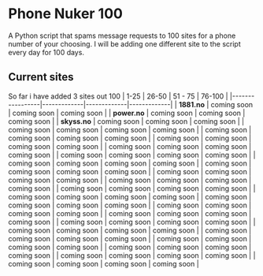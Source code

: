 # Phone Nuker 100
A Python script that spams message requests to 100 sites for a phone number of your choosing. I will be adding one different site to the script every day for 100 days.
## Current sites
So far i have added 3 sites out 100
| 1-25            | 26-50       | 51 - 75     | 76-100      |
|-----------------|-------------|-------------|-------------|
| **1881.no**    | coming soon | coming soon | coming soon |
| **power.no** | coming soon | coming soon | coming soon |
| **skyss.no** | coming soon | coming soon | coming soon |
| coming soon | coming soon | coming soon | coming soon |
| coming soon | coming soon | coming soon | coming soon |
| coming soon | coming soon | coming soon | coming soon |
| coming soon | coming soon | coming soon | coming soon |
| coming soon | coming soon | coming soon | coming soon |
| coming soon | coming soon | coming soon | coming soon |
| coming soon | coming soon | coming soon | coming soon |
| coming soon | coming soon | coming soon | coming soon |
| coming soon | coming soon | coming soon | coming soon |
| coming soon | coming soon | coming soon | coming soon |
| coming soon | coming soon | coming soon | coming soon |
| coming soon | coming soon | coming soon | coming soon |
| coming soon | coming soon | coming soon | coming soon |
| coming soon | coming soon | coming soon | coming soon |
| coming soon | coming soon | coming soon | coming soon |
| coming soon | coming soon | coming soon | coming soon |
| coming soon | coming soon | coming soon | coming soon |
| coming soon | coming soon | coming soon | coming soon |
| coming soon | coming soon | coming soon | coming soon |
| coming soon | coming soon | coming soon | coming soon |
| coming soon | coming soon | coming soon | coming soon |
